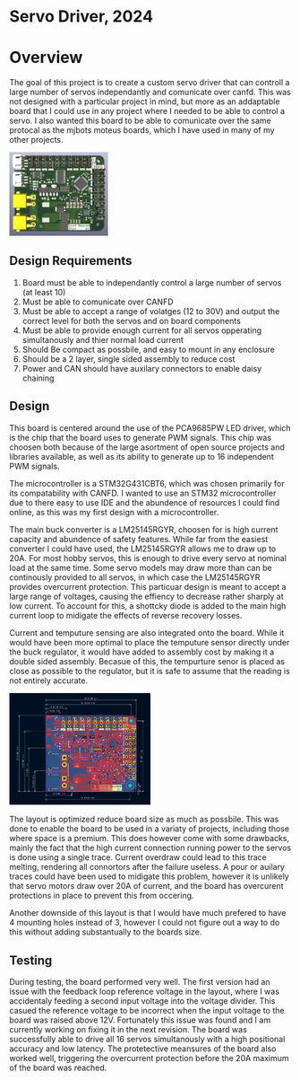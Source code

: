 # Servo Driver, 2024 #

# Overview #

The goal of this project is to create a custom servo driver that can controll a large 
number of servos independantly and comunicate over canfd. This was not designed with 
a particular project in mind, but more as an addaptable board that I could use in any 
project where I needed to be able to control a servo. I also wanted this board to be 
able to comunicate over the same protocal as the mjbots moteus boards, which I have 
used in many of my other projects.

<img src="/images/Servo_Board_V2_3D.png" alt="Frame CAD" width="35%" />

## Design Requirements ##

<ol>
    <li>Board must be able to independantly control a large number of servos (at least 10)</li>
    <li>Must be able to comunicate over CANFD</li>
    <li>Must be able to accept a range of volatges (12 to 30V) and output the correct level for both the servos and on board components</li>
    <li>Must be able to provide enough current for all servos opperating simultanously and thier normal load current</li>
    <li>Should Be compact as possbile, and easy to mount in any enclosure</li>
    <li>Should be a 2 layer, single sided assembly to reduce cost</li>
    <li>Power and CAN should have auxilary connectors to enable daisy chaining</li>
</ol>

## Design ##

This board is centered around the use of the PCA9685PW LED driver, which is the chip 
that the board uses to generate PWM signals. This chip was choosen both because of the 
large asortment of open source projects and libraries available, as well as its ability
to generate up to 16 independent PWM signals.

The microcontroller is a STM32G431CBT6, which was chosen primarily for its compatability 
with CANFD. I wanted to use an STM32 microcontroller due to there easy to use IDE and 
the abundence of resources I could find online, as this was my first design with a 
microcontroller. 

The main buck converter is a LM25145RGYR, choosen for is high current capacity and 
abundence of safety features. While far from the easiest converter I could have used, 
the LM25145RGYR allows me to draw up to 20A. For most hobby servos, this is enough to 
drive every servo at nominal load at the same time. Some servo models may draw more than 
can  be continously provided to all servos, in which case the LM25145RGYR provides 
overcurrent protection. This particuar design is meant to accept a large range of 
voltages, causing the effiency to decrease rather sharply at low current. To account for 
this, a shottcky diode is added to the main high current loop to midigate the effects of 
reverse recovery losses.

Current and temputure sensing are also integrated onto the board. While it would have been
more optimal to place the temputure sensor directly under the buck regulator, it would 
have added to assembly cost by making it a double sided assembly. Becasue of this, the 
tempurture senor is placed as close as possible to the regulator, but it is safe to assume
that the reading is not entirely accurate.

<img src="/images/Servo_Board_V2_Layout.png" alt="Frame CAD" width="50%" />

The layout is optimized reduce board size as much as possbile. This was done to enable 
the board to be used in a variaty of projects, including those where space is a premium.
This does however come with some drawbacks, mainly the fact that the high current connection 
running power to the servos is done using a single trace. Current overdraw could lead to this
trace melting, rendering all connortors after the failure useless. A pour or auilary traces
could have been used to midigate this problem, however it is unlikely that servo motors draw 
over 20A of current, and the board has overcurent protections in place to prevent this from
occering. 

Another downside of this layout is that I would have much prefered to have 4 mounting holes 
instead of 3, however I could not figure out a way to do this without adding substantually 
to the boards size.

## Testing ##

During testing, the board performed very well. The first version had an issue with the feedback
loop reference voltage in the layout, where I was accidentaly feeding a second input voltage into 
the voltage divider. This casued the reference voltage to be incorrect when the input voltage to 
the board was raised above 12V. Fortunately this issue was found and I am currently working on 
fixing it in the next revision. The board was successfully able to drive all 16 servos simultanously 
with a high positional accuracy and low latency. The protetective meansures of the board also 
worked well, triggering the overcurrent protection before the 20A maximum of the board was
reached. 






